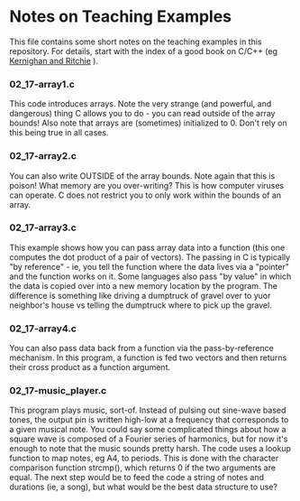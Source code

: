 <h1>Notes on Teaching Examples</h1>

This file contains some short notes on the teaching examples in this repository.  For details, start with the index of a good book on C/C++ (eg [Kernighan and Ritchie](https://en.wikipedia.org/wiki/The_C_Programming_Language) ).

<h3>02_17-array1.c	</h3>

This code introduces arrays.  Note the very strange (and powerful, and dangerous) thing C allows you to do - you can read outside of the array bounds!  Also note that arrays are (sometimes) initialized to 0.  Don't rely on this being true in all cases.

<h3>02_17-array2.c	</h3>

You can also write OUTSIDE of the array bounds.  Note again that this is poison!  What memory are you over-writing?  This is how computer viruses can operate.  C does not restrict you to only work within the bounds of an array.

<h3>02_17-array3.c</h3>

This example shows how you can pass array data into a function (this one computes the dot product of a pair of vectors). The passing in C is typically "by reference" - ie, you tell the function where the data lives via a "pointer" and the function works on it.  Some languages also pass "by value" in which the data is copied over into a new memory location by the program.  The difference is something like driving a dumptruck of gravel over to yuor neighbor's house vs telling the dumptruck where to pick up the gravel.  

<h3>02_17-array4.c </h3>

You can also pass data back from a function via the pass-by-reference mechanism.  In this program, a function is fed two vectors and then returns their cross product as a function argument.

<h3>02_17-music_player.c </h3>

This program plays music, sort-of.  Instead of pulsing out sine-wave based tones, the output pin is written high-low at a frequency that corresponds to a given musical note.  You could say some complicated things about how a square wave is composed of a Fourier series of harmonics, but for now it's enough to note that the music sounds pretty harsh. 
The code uses a lookup function to map notes, eg A4, to periods.  This is done with the character comparison function strcmp(), which returns 0 if the two arguments are equal.
The next step would be to feed the code a string of notes and durations (ie, a song), but what would be the best data structure to use?  
